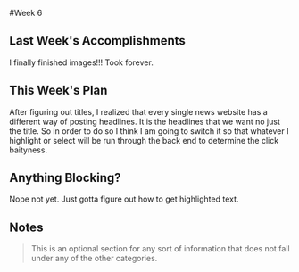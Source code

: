 #Week 6

## Last Week's Accomplishments
I finally finished images!!! Took forever. 

## This Week's Plan
After figuring out titles, I realized that every single news website has a different way of posting headlines. It is the headlines that we want no just the title. So in order to do so I think I am going to switch it so that whatever I highlight or select will be run through the back end to determine the click baityness.

## Anything Blocking?
Nope not yet. Just gotta figure out how to get highlighted text.

## Notes

> This is an optional section for any sort of information that does not fall under any of the other categories.

